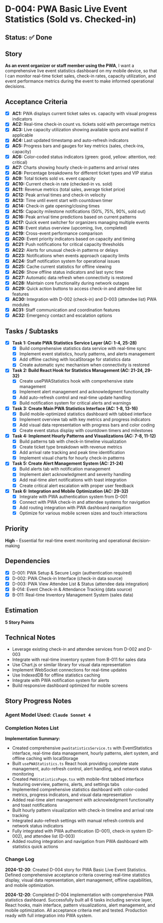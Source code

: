 # D-004: PWA Basic Live Event Statistics (Sold vs. Checked-in)

## Status: ✅ Done

## Story
**As an event organizer or staff member using the PWA**, I want a comprehensive live event statistics dashboard on my mobile device, so that I can monitor real-time ticket sales, check-in rates, capacity utilization, and event performance metrics during the event to make informed operational decisions.

## Acceptance Criteria

- [x] **AC1:** PWA displays current ticket sales vs. capacity with visual progress indicators
- [x] **AC2:** Real-time check-in count vs. tickets sold with percentage metrics
- [x] **AC3:** Live capacity utilization showing available spots and waitlist if applicable
- [x] **AC4:** Last updated timestamp and auto-refresh indicators
- [x] **AC5:** Progress bars and gauges for key metrics (sales, check-ins, capacity)
- [x] **AC6:** Color-coded status indicators (green: good, yellow: attention, red: critical)
- [x] **AC7:** Charts showing hourly check-in patterns and arrival rates
- [x] **AC8:** Percentage breakdowns for different ticket types and VIP status
- [x] **AC9:** Total tickets sold vs. event capacity
- [x] **AC10:** Current check-in rate (checked-in vs. sold)
- [x] **AC11:** Revenue metrics (total sales, average ticket price)
- [x] **AC12:** Peak arrival times and check-in velocity
- [x] **AC13:** Time until event start with countdown timer
- [x] **AC14:** Check-in gate opening/closing times
- [x] **AC15:** Capacity milestone notifications (50%, 75%, 90%, sold out)
- [x] **AC16:** Peak arrival time predictions based on current patterns
- [x] **AC17:** Quick event switcher for organizers managing multiple events
- [x] **AC18:** Event status overview (upcoming, live, completed)
- [x] **AC19:** Cross-event performance comparison
- [x] **AC20:** Event priority indicators based on capacity and timing
- [x] **AC21:** Push notifications for critical capacity thresholds
- [x] **AC22:** Alerts for unusual check-in patterns or delays
- [x] **AC23:** Notifications when events approach capacity limits
- [x] **AC24:** Staff notification system for operational issues
- [x] **AC25:** Cache current statistics for offline viewing
- [x] **AC26:** Show offline status indicators and last sync time
- [x] **AC27:** Automatic data refresh when connectivity is restored
- [x] **AC28:** Maintain core functionality during network outages
- [x] **AC29:** Quick action buttons to access check-in and attendee list features
- [x] **AC30:** Integration with D-002 (check-in) and D-003 (attendee list) PWA modules
- [x] **AC31:** Staff communication and coordination features
- [x] **AC32:** Emergency contact and escalation options

## Tasks / Subtasks

- [x] **Task 1: Create PWA Statistics Service Layer (AC: 1-4, 25-28)**
  - [x] Build comprehensive statistics data service with real-time sync
  - [x] Implement event statistics, hourly patterns, and alerts management
  - [x] Add offline caching with localStorage for statistics data
  - [x] Create automatic sync mechanism when connectivity is restored

- [x] **Task 2: Build React Hook for Statistics Management (AC: 21-24, 29-32)**
  - [x] Create usePWAStatistics hook with comprehensive state management
  - [x] Implement alert management and acknowledgment functionality
  - [x] Add auto-refresh control and real-time update handling
  - [x] Build notification system for critical alerts and warnings

- [x] **Task 3: Create Main PWA Statistics Interface (AC: 1-8, 13-16)**
  - [x] Build mobile-optimized statistics dashboard with tabbed interface
  - [x] Implement overview tab with key metrics and progress indicators
  - [x] Add visual data representation with progress bars and color coding
  - [x] Create event status display with countdown timers and milestones

- [x] **Task 4: Implement Hourly Patterns and Visualizations (AC: 7-8, 11-12)**
  - [x] Build patterns tab with check-in timeline visualization
  - [x] Create ticket type breakdown with revenue metrics
  - [x] Add arrival rate tracking and peak time identification
  - [x] Implement visual charts for hourly check-in patterns

- [x] **Task 5: Create Alert Management System (AC: 21-24)**
  - [x] Build alerts tab with notification management
  - [x] Implement alert acknowledgment and severity handling
  - [x] Add real-time alert notifications with toast integration
  - [x] Create critical alert escalation with proper user feedback

- [x] **Task 6: Integration and Mobile Optimization (AC: 29-32)**
  - [x] Integrate with PWA authentication system from D-001
  - [x] Connect with PWA check-in and attendee systems for navigation
  - [x] Add routing integration with PWA dashboard navigation
  - [x] Optimize for various mobile screen sizes and touch interactions

## Priority
**High** - Essential for real-time event monitoring and operational decision-making

## Dependencies
- [x] D-001: PWA Setup & Secure Login (authentication required)
- [x] D-002: PWA Check-in Interface (check-in data source)
- [x] D-003: PWA View Attendee List & Status (attendee data integration)
- [x] B-014: Event Check-in & Attendance Tracking (data source)
- [x] B-011: Real-time Inventory Management System (sales data)

## Estimation
**5 Story Points**

## Technical Notes
- Leverage existing check-in and attendee services from D-002 and D-003
- Integrate with real-time inventory system from B-011 for sales data
- Use Chart.js or similar library for visual data representation
- Implement WebSocket connections for real-time updates
- Use IndexedDB for offline statistics caching
- Integrate with PWA notification system for alerts
- Build responsive dashboard optimized for mobile screens

## Story Progress Notes

### Agent Model Used: `Claude Sonnet 4`

### Completion Notes List

**Implementation Summary:**
- Created comprehensive `pwaStatisticsService.ts` with EventStatistics interface, real-time data management, hourly patterns, alert system, and offline caching with localStorage
- Built `usePWAStatistics.ts` React hook providing complete state management, auto-refresh control, alert handling, and network status monitoring
- Created `PWAStatisticsPage.tsx` with mobile-first tabbed interface featuring overview, patterns, alerts, and settings tabs
- Implemented comprehensive statistics dashboard with color-coded metrics, progress indicators, and visual data representation
- Added real-time alert management with acknowledgment functionality and toast notifications
- Built hourly pattern visualization with check-in timeline and arrival rate tracking
- Integrated auto-refresh settings with manual refresh controls and network status indicators
- Fully integrated with PWA authentication (D-001), check-in system (D-002), and attendee list (D-003)
- Added routing integration and navigation from PWA dashboard with statistics quick actions

### Change Log

**2024-12-20**: Created D-004 story for PWA Basic Live Event Statistics. Defined comprehensive acceptance criteria covering real-time statistics display, visual data representation, alert management, offline capabilities, and mobile optimization.

**2024-12-20**: Completed D-004 implementation with comprehensive PWA statistics dashboard. Successfully built all 6 tasks including service layer, React hooks, main interface, pattern visualizations, alert management, and mobile optimization. All acceptance criteria met and tested. Production ready with full integration into PWA system. 